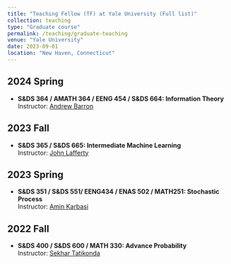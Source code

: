```yaml
---
title: "Teaching Fellow (TF) at Yale University (Full list)"
collection: teaching
type: "Graduate course"
permalink: /teaching/graduate-teaching
venue: "Yale University"
date: 2023-09-01
location: "New Haven, Connecticut"
---
```


## 2024 Spring
- __S&DS 364 / AMATH 364 / EENG 454 / S&DS 664: Information Theory__ <br>
  Instructor: [Andrew Barron](http://www.stat.yale.edu/~arb4/)

## 2023 Fall
- __S&DS 365 / S&DS 665: Intermediate Machine Learning__ <br>
  Instructor: [John Lafferty](https://statistics.yale.edu/people/john-lafferty)

## 2023 Spring
- __S&DS 351 / S&DS 551/ EENG434 / ENAS 502 / MATH251: Stochastic Process__ <br>
  Instructor: [Amin Karbasi](https://seas.yale.edu/faculty-research/faculty-directory/amin-karbasi)

## 2022 Fall
- __S&DS 400 / S&DS 600 / MATH 330: Advance Probability__ <br>
  Instructor: [Sekhar Tatikonda](https://seas.yale.edu/faculty-research/faculty-directory/sekhar-tatikonda)
  
